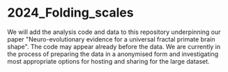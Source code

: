 # 2024_Folding_scales
We will add the analysis code and data to this repository underpinning our paper "Neuro-evolutionary evidence for a universal fractal primate brain shape".
The code may appear already before the data.
We are currently in the process of preparing the data in a anonymised form and investigating most appropriate options for hosting and sharing for the large dataset.
